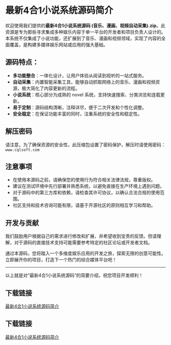 # 最新4合1小说系统源码简介

欢迎使用我们提供的**最新4合1小说系统源码 (音乐、漫画、视频自动采集).zip**。此资源是专为那些寻求集成多种娱乐内容于单一平台的开发者和项目负责人设计的。本系统不仅集成了小说功能，还扩展到了音乐、漫画和视频领域，实现了内容的全面覆盖，是构建多媒体娱乐网站或应用的强大基础。

## 源码特点：
- **多功能整合**：一体化设计，让用户体验从阅读到视听的一站式服务。
- **自动采集**：内置智能采集工具，能够自动抓取网络上的音乐、漫画和视频资源，极大简化了内容更新的流程。
- **小说系统**：核心部分为成熟的 novel 系统，支持快速搜索、分类浏览和连载更新。
- **易于定制**：源码结构清晰，注释详尽，便于二次开发和个性化调整。
- **安全稳定**：在保证功能丰富的同时，注重系统的安全性和稳定性。

## 解压密码
请注意，为了确保资源的安全性，此压缩包设置了密码保护，解压时请使用密码：`www.cqlsoft.com`

## 注意事项
- 在使用本源码之前，请确保您的使用行为符合相关法律法规，尊重版权。
- 建议在测试环境中先行部署并熟悉系统，以避免直接在生产环境上遇到问题。
- 对于源码中的第三方库和依赖，请检查其许可协议，以确认合法合规的使用范围。
- 社区支持和技术咨询可能有限，请基于开源社区的原则相互学习和帮助。

## 开发与贡献
我们鼓励用户根据自己的需求进行修改和扩展，并希望收到宝贵的反馈。但请理解，对于源码的直接技术支持可能需要参考特定的社区论坛或开发者文档。

通过本源码，您将踏入一个多维度娱乐应用的开发之旅，探索无限的创意可能性。立即展开你的项目，打造下一个热门的综合媒体平台吧！

---

以上就是对“最新4合1小说系统源码”的简要介绍，祝您项目开发顺利！

## 下载链接

[最新4合1小说系统源码简介](https://pan.quark.cn/s/c7b9e30960b1)

## 下载链接

[最新4合1小说系统源码简介](https://pan.quark.cn/s/f41a71aba38a)